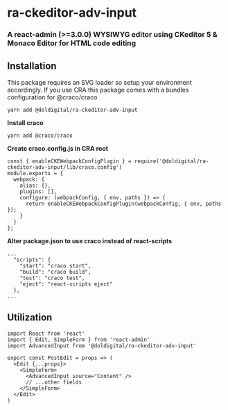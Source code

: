 # ra-ckeditor-adv-input
### A react-admin (>=3.0.0) WYSIWYG editor using CKeditor 5 & Monaco Editor for HTML code editing

## Installation
This package requires an SVG loader so setup your environment accordingly.
If you use CRA this package comes with a bundles configuration for @craco/craco

```
yarn add @doldigital/ra-ckeditor-adv-input
```

**Install craco**

```yarn add @craco/craco```

**Create craco.config.js in CRA root**
```
const { enableCKEWebpackConfigPlugin } = require('@doldigital/ra-ckeditor-adv-input/lib/craco.config')
module.exports = {
  webpack: {
    alias: {},
    plugins: [],
    configure: (webpackConfig, { env, paths }) => {
      return enableCKEWebpackConfigPlugin(webpackConfig, { env, paths });
    }
  }
};
```

**Alter package.json to use craco instead of react-scripts**
```
...
  "scripts": {
    "start": "craco start",
    "build": "craco build",
    "test": "craco test",
    "eject": "react-scripts eject"
  },
...
```

## Utilization
```
import React from 'react'
import { Edit, SimpleForm } from 'react-admin'
import AdvancedInput from '@doldigital/ra-ckeditor-adv-input'

export const PostEdit = props => (
  <Edit {...props}>
    <SimpleForm>
      <AdvancedInput source="Content" />
      // ...other fields
    </SimpleForm>
  </Edit>
)
```